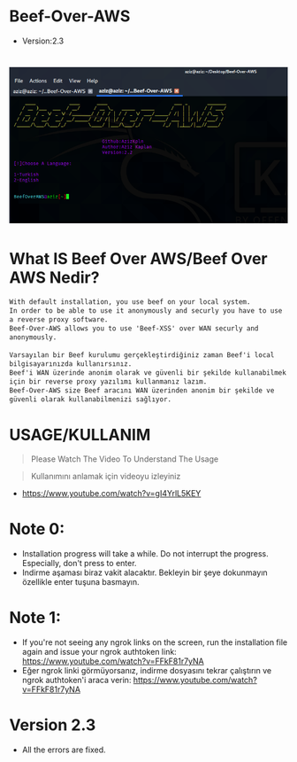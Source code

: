 # Beef-Over-AWS
* Version:2.3

# ![](images/beef.png)

# What IS Beef Over AWS/Beef Over AWS Nedir?

```
With default installation, you use beef on your local system.
In order to be able to use it anonymously and securly you have to use a reverse proxy software.
Beef-Over-AWS allows you to use 'Beef-XSS' over WAN securly and anonymously.

Varsayılan bir Beef kurulumu gerçekleştirdiğiniz zaman Beef'i local bilgisayarınızda kullanırsınız.
Beef'i WAN üzerinde anonim olarak ve güvenli bir şekilde kullanabilmek için bir reverse proxy yazılımı kullanmanız lazım.
Beef-Over-AWS size Beef aracını WAN üzerinden anonim bir şekilde ve güvenli olarak kullanabilmenizi sağlıyor. 

```

# USAGE/KULLANIM

> Please Watch The Video To Understand The Usage

> Kullanımını anlamak için videoyu izleyiniz

* https://www.youtube.com/watch?v=gI4YrlL5KEY


# Note 0:
* Installation progress will take a while. Do not interrupt the progress. Especially, don't press to enter.
* Indirme aşaması biraz vakit alacaktır. Bekleyin bir şeye dokunmayın özellikle enter tuşuna basmayın.

# Note 1:
* If you're not seeing any ngrok links on the screen, run the installation file again and issue your ngrok authtoken link: https://www.youtube.com/watch?v=FFkF81r7yNA
* Eğer ngrok linki görmüyorsanız, indirme dosyasını tekrar çalıştırın ve ngrok authtoken'i araca verin: https://www.youtube.com/watch?v=FFkF81r7yNA

# Version 2.3

* All the errors are fixed.




